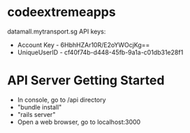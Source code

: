codeextremeapps
===============

datamall.mytransport.sg API keys:

* Account Key - 6HbhHZAr10R/E2oYWOcjKg==
* UniqueUserID - cf40f74b-d448-45fb-9a1a-c01db31e28f1


API Server Getting Started
===============

* In console, go to /api directory
* "bundle install"
* "rails server"
* Open a web browser, go to localhost:3000

